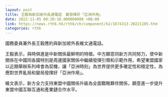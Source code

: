 ```yaml
---
layout: post
title: 王毅與新加坡外長通電話　冀發揮好「亞洲作用」
date: 2022-11-05 00:20:10.000000000 +08:00
link: https://news.rthk.hk/rthk/ch/component/k2/1674313-20221105.htm
categories: rthk
---
```


國務委員兼外長王毅應約與新加坡外長維文通電話。

王毅表示，與時俱進是中新關係最鮮明的特徵。中方願意同新方共同努力，使中新關係在中國同各國特別是周邊國家關係中繼續發揮引領和示範作用，希望東盟國家以近期舉辦系列峰會為契機，讓「亞洲時刻」為世界提供更多確定性和穩定性，為應對世界亂局和變局發揮好「亞洲作用」。

維文表示，新方全力支持東盟中國關係升級為全面戰略夥伴關係，願意進一步提升東盟中國互聯互通和產業鏈合作水平。
